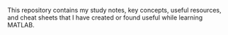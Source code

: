This repository contains my study notes, key concepts, useful resources, and cheat sheets that I have created or found useful while learning MATLAB.

